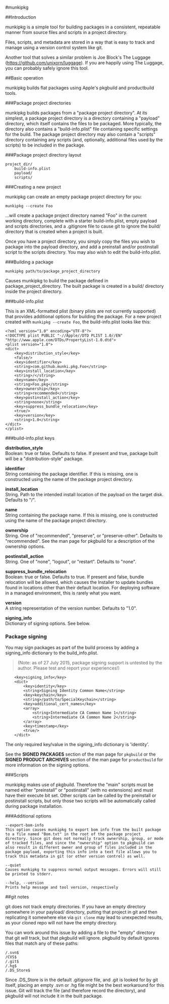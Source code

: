 #munkipkg

##Introduction

munkipkg is a simple tool for building packages in a consistent, repeatable manner from source files and scripts in a project directory.

Files, scripts, and metadata are stored in a way that is easy to track and manage using a version control system like git.

Another tool that solves a similar problem is Joe Block's The Luggage (https://github.com/unixorn/luggage). If you are happily using The Luggage, you can probably safely ignore this tool.


##Basic operation

munkipkg builds flat packages using Apple's pkgbuild and productbuild tools.

###Package project directories

munkipkg builds packages from a "package project directory". At its simplest, a package project directory is a directory containing a "payload" directory, which itself contains the files to be packaged. More typically, the directory also contains a "build-info.plist" file containing specific settings for the build. The package project directory may also contain a "scripts" directory containing any scripts (and, optionally, additional files used by the scripts) to be included in the package.


###Package project directory layout
```
project_dir/
    build-info.plist
    payload/
    scripts/
```

###Creating a new project

munkipkg can create an empty package project directory for you:

`munkipkg --create Foo`

...will create a package project directory named "Foo" in the current working directory, complete with a starter build-info.plist, empty payload and scripts directories, and a .gitignore file to cause git to ignore the build/ directory that is created when a project is built.

Once you have a project directory, you simply copy the files you wish to package into the payload directory, and add a preinstall and/or postinstall script to the scripts directory. You may also wish to edit the build-info.plist.


###Building a package

`munkipkg path/to/package_project_directory`

Causes munkipkg to build the package defined in package_project_directory. The built package is created in a build/ directory inside the project directory.


###build-info.plist

This is an XML-formatted plist (binary plists are not currently supported) that provides additional options for building the package. For a new project created with `munkipkg --create Foo`, the build-info.plist looks like this:

```
<?xml version="1.0" encoding="UTF-8"?>
<!DOCTYPE plist PUBLIC "-//Apple//DTD PLIST 1.0//EN" "http://www.apple.com/DTDs/PropertyList-1.0.dtd">
<plist version="1.0">
<dict>
    <key>distribution_style</key>
    <false/>
    <key>identifier</key>
    <string>com.github.munki.pkg.Foo</string>
    <key>install_location</key>
    <string>/</string>
    <key>name</key>
    <string>Foo.pkg</string>
    <key>ownership</key>
    <string>recommended</string>
    <key>postinstall_action</key>
    <string>none</string>
    <key>suppress_bundle_relocation</key>
    <true/>
    <key>version</key>
    <string>1.0</string>
</dict>
</plist>
```

###build-info.plist keys

**distribution_style**  
Boolean: true or false. Defaults to false. If present and true, package built will be a "distribution-style" package.

**identifier**  
String containing the package identifier. If this is missing, one is constructed using the name of the package project directory.

**install_location**  
String. Path to the intended install location of the payload on the target disk. Defaults to "/".

**name**  
String containing the package name. If this is missing, one is constructed using the name of the package project directory.

**ownership**  
String. One of "recommended", "preserve", or "preserve-other". Defaults to "recommended". See the man page for pkgbuild for a description of the ownership options.

**postinstall_action**  
String. One of "none", "logout", or "restart". Defaults to "none".

**suppress\_bundle\_relocation**  
Boolean: true or false. Defaults to true. If present and false, bundle relocation will be allowed, which causes the Installer to update bundles found in locations other than their default location. For deploying software in a managed environment, this is rarely what you want.

**version**  
A string representation of the version number. Defaults to "1.0".

**signing_info**  
Dictionary of signing options. See below.


### Package signing

You may sign packages as part of the build process by adding a signing\_info dictionary to the build\_info.plist.  
> (Note: as of 27 July 2015, package signing support is untested by the author. Please test and report your experiences!)

```
    <key>signing_info</key>
    <dict>
        <key>identity</key>
        <string>Signing Identity Common Name</string>
        <key>keychain</key>
        <string>/path/to/SpecialKeychain</string>
        <key>additional_cert_names</key>
        <array>
            <string>Intermediate CA Common Name 1</string>
            <string>Intermediate CA Common Name 2</string>
        </array>
        <key>timestamp</key>
        <true/>
    </dict>
```

The only required key/value in the signing_info dictionary is 'identity'.

See the **SIGNED PACKAGES** section of the man page for `pkgbuild` or the **SIGNED PRODUCT ARCHIVES** section of the man page for `productbuild` for more information on the signing options.


###Scripts

munkipkg makes use of pkgbuild. Therefore the "main" scripts must be named either "preinstall" or "postinstall" (with no extensions) and must have their execute bit set. Other scripts can be called by the preinstall or postinstall scripts, but only those two scripts will be automatically called during package installation.


###Additional options

    --export-bom-info
    This option causes munkipkg to export bom info from the built package to a file named "Bom.txt" in the root of the package project directory. Since git does not normally track ownership, group, or mode of tracked files, and since the "ownership" option to pkgbuild can also result in different owner and group of files included in the package payload, exporting this info into a text file allows you to track this metadata in git (or other version control) as well.

    --quiet
    Causes munkipkg to suppress normal output messages. Errors will still be printed to stderr.

    --help, --version
    Prints help message and tool version, respectively


##git notes

git does not track empty directories. If you have an empty directory somewhere in your payload/ directory, putting that project in git and then replicating it somewhere else via `git clone` may lead to unexpected results, as your cloned repo will not have the empty directory.

You can work around this issue by adding a file to the "empty" directory that git _will_ track, but that pkgbuild will ignore. pkgbuild by default ignores files that match any of these paths:

```
/.svn$
/CVS$
/.git$
/.hg$
/.DS_Store$
```

Since .DS_Store is in the default .gitignore file, and .git is looked for by git itself, placing an empty .svn or .hg file might be the best workaround for this issue. Git will track the file (and therefore record the directory), and pkgbuild will not include it in the built package.